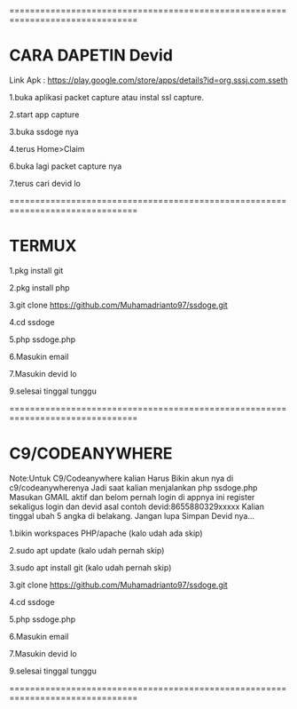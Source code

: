===============================================================================
# CARA DAPETIN Devid

Link Apk : https://play.google.com/store/apps/details?id=org.sssj.com.sseth

1.buka aplikasi packet capture atau instal ssl capture.

2.start app capture

3.buka ssdoge nya

4.terus Home>Claim

6.buka lagi packet capture nya

7.terus cari devid lo 

===============================================================================

# TERMUX

1.pkg install git

2.pkg install php

3.git clone https://github.com/Muhamadrianto97/ssdoge.git

4.cd ssdoge

5.php ssdoge.php

6.Masukin email

7.Masukin devid lo

9.selesai tinggal tunggu

===============================================================================

# C9/CODEANYWHERE

Note:Untuk C9/Codeanywhere kalian Harus Bikin akun nya di c9/codeanywherenya
	Jadi saat kalian menjalankan php ssdoge.php Masukan GMAIL aktif
	dan belom pernah login di appnya
	ini register sekaligus login
	dan devid asal contoh devid:8655880329xxxxx
	Kalian tinggal ubah 5 angka di belakang.
	Jangan lupa Simpan Devid nya...

1.bikin workspaces PHP/apache (kalo udah ada skip)

2.sudo apt update (kalo udah pernah skip)

3.sudo apt install git (kalo udah pernah skip)

3.git clone https://github.com/Muhamadrianto97/ssdoge.git

4.cd ssdoge

5.php ssdoge.php

6.Masukin email

7.Masukin devid lo

9.selesai tinggal tunggu

===============================================================================
